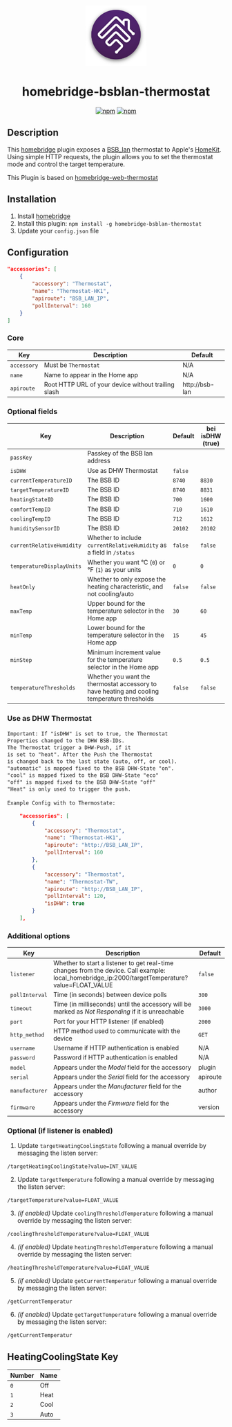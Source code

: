 <p align="center">
  <a href="https://github.com/homebridge/homebridge"><img src="https://raw.githubusercontent.com/homebridge/branding/master/logos/homebridge-color-round-stylized.png" height="140"></a>
</p>

<span align="center">

# homebridge-bsblan-thermostat

[![npm](https://img.shields.io/npm/v/@bsblan/homebridge-bsblan-thermostat.svg)](https://www.npmjs.com/package/@bsblan/homebridge-bsblan-thermostat) [![npm](https://img.shields.io/npm/dt/@bsblan/homebridge-bsblan-thermostat.svg)](https://www.npmjs.com/package/@bsblan/homebridge-bsblan-thermostat)

</span>

## Description

This [homebridge](https://github.com/nfarina/homebridge) plugin exposes a [BSB_lan](https://github.com/fredlcore/bsb_lan) thermostat to Apple's [HomeKit](http://www.apple.com/ios/home/). 
Using simple HTTP requests, the plugin allows you to set the thermostat mode and control the target temperature.

This Plugin is based on [homebridge-web-thermostat](https://github.com/Tommrodrigues/homebridge-web-thermostat#readme)

## Installation

1. Install [homebridge](https://github.com/nfarina/homebridge#installation-details)
2. Install this plugin: `npm install -g homebridge-bsblan-thermostat`
3. Update your `config.json` file

## Configuration

```json
"accessories": [
    {
        "accessory": "Thermostat",
        "name": "Thermostat-HK1",
        "apiroute": "BSB_LAN_IP",
        "pollInterval": 160
    }
]
```

### Core
| Key | Description | Default |
| --- | --- | --- |
| `accessory` | Must be `Thermostat` | N/A |
| `name` | Name to appear in the Home app | N/A |
| `apiroute` | Root HTTP URL of your device without trailing slash  | http://bsb-lan |

### Optional fields
| Key | Description | Default | bei isDHW (true) |
| --- | --- | --- | --- |
| `passKey` | Passkey of the BSB lan address |  |
| `isDHW` | Use as DHW Thermostat  | `false` |  |
| `currentTemperatureID` | The BSB ID | `8740` | `8830` |
| `targetTemperatureID` | The BSB ID | `8740` | `8831` |
| `heatingStateID` | The BSB ID | `700` | `1600` |
| `comfortTempID` | The BSB ID | `710` | `1610` |
| `coolingTempID` | The BSB ID | `712` | `1612` |
| `humiditySensorID` | The BSB ID | `20102` |  `20102` |
| `currentRelativeHumidity` | Whether to include `currentRelativeHumidity` as a field in `/status` | `false` | `false` |
| `temperatureDisplayUnits` | Whether you want °C (`0`) or °F (`1`) as your units | `0` | `0` |
| `heatOnly` | Whether to only expose the heating characteristic, and not cooling/auto | `false` | `false` |
| `maxTemp` | Upper bound for the temperature selector in the Home app | `30` | `60` |
| `minTemp` | Lower bound for the temperature selector in the Home app | `15` | `45` |
| `minStep` | Minimum increment value for the temperature selector in the Home app | `0.5` | `0.5` |
| `temperatureThresholds` | Whether you want the thermostat accessory to have heating and cooling temperature thresholds | `false` | `false` |

### Use as DHW Thermostat
```
Important: If "isDHW" is set to true, the Thermostat
Properties changed to the DHW BSB-IDs. 
The Thermostat trigger a DHW-Push, if it
is set to "heat". After the Push the Thermostat
is changed back to the last state (auto, off, or cool).
"automatic" is mapped fixed to the BSB DHW-State "on".
"cool" is mapped fixed to the BSB DHW-State "eco"
"off" is mapped fixed to the BSB DHW-State "off"
"Heat" is only used to trigger the push.  

Example Config with to Thermostate:
```
```json
    "accessories": [
        {
            "accessory": "Thermostat",
            "name": "Thermostat-HK1",
            "apiroute": "http://BSB_LAN_IP",
            "pollInterval": 160
        },
        {
            "accessory": "Thermostat",
            "name": "Thermostat-TW",
            "apiroute": "http://BSB_LAN_IP",
            "pollInterval": 120,
            "isDHW": true
        }
    ],
```


### Additional options
| Key | Description | Default |
| --- | --- | --- |
| `listener` | Whether to start a listener to get real-time changes from the device. Call example: local_homebridge_ip:2000/targetTemperature?value=FLOAT_VALUE | `false` |
| `pollInterval` | Time (in seconds) between device polls | `300` |
| `timeout` | Time (in milliseconds) until the accessory will be marked as _Not Responding_ if it is unreachable | `3000` |
| `port` | Port for your HTTP listener (if enabled) | `2000` |
| `http_method` | HTTP method used to communicate with the device | `GET` |
| `username` | Username if HTTP authentication is enabled | N/A |
| `password` | Password if HTTP authentication is enabled | N/A |
| `model` | Appears under the _Model_ field for the accessory | plugin |
| `serial` | Appears under the _Serial_ field for the accessory | apiroute |
| `manufacturer` | Appears under the _Manufacturer_ field for the accessory | author |
| `firmware` | Appears under the _Firmware_ field for the accessory | version |


### Optional (if listener is enabled)

1. Update `targetHeatingCoolingState` following a manual override by messaging the listen server:
```
/targetHeatingCoolingState?value=INT_VALUE
```

2. Update `targetTemperature` following a manual override by messaging the listen server:
```
/targetTemperature?value=FLOAT_VALUE
```

3. _(if enabled)_ Update `coolingThresholdTemperature` following a manual override by messaging the listen server:
```
/coolingThresholdTemperature?value=FLOAT_VALUE
```

4. _(if enabled)_ Update `heatingThresholdTemperature` following a manual override by messaging the listen server:
```
/heatingThresholdTemperature?value=FLOAT_VALUE
```

5. _(if enabled)_ Update `getCurrentTemperatur` following a manual override by messaging the listen server:
```
/getCurrentTemperatur
```

6. _(if enabled)_ Update `getTargetTemperature` following a manual override by messaging the listen server:
```
/getCurrentTemperatur
```

## HeatingCoolingState Key

| Number | Name |
| --- | --- |
| `0` | Off |
| `1` | Heat |
| `2` | Cool |
| `3` | Auto |
